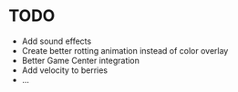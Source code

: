 TODO
========

- Add sound effects
- Create better rotting animation instead of color overlay
- Better Game Center integration
- Add velocity to berries
- ...
